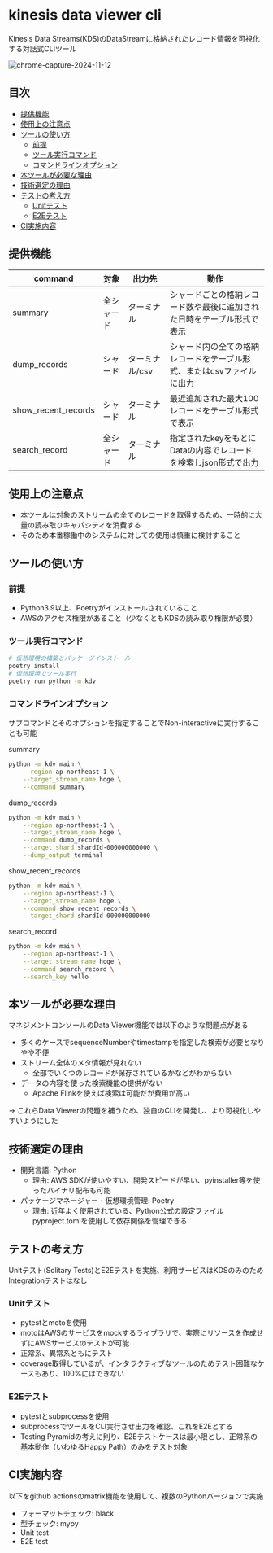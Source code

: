 # kinesis data viewer cli <!-- omit in toc -->

Kinesis Data Streams(KDS)のDataStreamに格納されたレコード情報を可視化する対話式CLIツール

![chrome-capture-2024-11-12](https://github.com/user-attachments/assets/259ea305-fd83-4df5-8a83-a9054c0c1280)

## 目次 <!-- omit in toc -->

- [提供機能](#提供機能)
- [使用上の注意点](#使用上の注意点)
- [ツールの使い方](#ツールの使い方)
  - [前提](#前提)
  - [ツール実行コマンド](#ツール実行コマンド)
  - [コマンドラインオプション](#コマンドラインオプション)
- [本ツールが必要な理由](#本ツールが必要な理由)
- [技術選定の理由](#技術選定の理由)
- [テストの考え方](#テストの考え方)
  - [Unitテスト](#unitテスト)
  - [E2Eテスト](#e2eテスト)
- [CI実施内容](#ci実施内容)


## 提供機能

| command | 対象 | 出力先 | 動作 |
| -- | -- | -- | -- |
| summary | 全シャード | ターミナル | シャードごとの格納レコード数や最後に追加された日時をテーブル形式で表示  |
| dump_records | シャード | ターミナル/csv | シャード内の全ての格納レコードをテーブル形式、またはcsvファイルに出力  |
| show_recent_records | シャード | ターミナル | 最近追加された最大100レコードをテーブル形式で表示  |
| search_record | 全シャード | ターミナル| 指定されたkeyをもとにDataの内容でレコードを検索しjson形式で出力  |

## 使用上の注意点

- 本ツールは対象のストリームの全てのレコードを取得するため、一時的に大量の読み取りキャパシティを消費する
- そのため本番稼働中のシステムに対しての使用は慎重に検討すること

## ツールの使い方

### 前提

- Python3.9以上、Poetryがインストールされていること
- AWSのアクセス権限があること（少なくともKDSの読み取り権限が必要）

### ツール実行コマンド

```bash
# 仮想環境の構築とパッケージインストール
poetry install
# 仮想環境でツール実行
poetry run python -m kdv
```
### コマンドラインオプション

サブコマンドとそのオプションを指定することでNon-interactiveに実行することも可能

summary

```bash
python -m kdv main \
    --region ap-northeast-1 \
    --target_stream_name hoge \
    --command summary
```

dump_records

```bash
python -m kdv main \
    --region ap-northeast-1 \
    --target_stream_name hoge \
    --command dump_records \
    --target_shard shardId-000000000000 \
    --dump_output terminal
```

show_recent_records

```bash
python -m kdv main \
    --region ap-northeast-1 \
    --target_stream_name hoge \
    --command show_recent_records \
    --target_shard shardId-000000000000
```

search_record

```bash
python -m kdv main \
    --region ap-northeast-1 \
    --target_stream_name hoge \
    --command search_record \
    --search_key hello
```

## 本ツールが必要な理由

マネジメントコンソールのData Viewer機能では以下のような問題点がある

- 多くのケースでsequenceNumberやtimestampを指定した検索が必要となりやや不便
- ストリーム全体のメタ情報が見れない
  - 全部でいくつのレコードが保存されているかなどがわからない
- データの内容を使った検索機能の提供がない
  - Apache Flinkを使えば検索は可能だが費用が高い

-> これらData Viewerの問題を補うため、独自のCLIを開発し、より可視化しやすいようにした

## 技術選定の理由

- 開発言語: Python
  - 理由: AWS SDKが使いやすい、開発スピードが早い、pyinstaller等を使ったバイナリ配布も可能
- パッケージマネージャー・仮想環境管理: Poetry
  - 理由: 近年よく使用されている、Python公式の設定ファイルpyproject.tomlを使用して依存関係を管理できる

## テストの考え方

Unitテスト(Solitary Tests)とE2Eテストを実施、利用サービスはKDSのみのためIntegrationテストはなし

### Unitテスト

- pytestとmotoを使用
- motoはAWSのサービスをmockするライブラリで、実際にリソースを作成せずにAWSサービスのテストが可能
- 正常系、異常系ともにテスト
- coverage取得しているが、インタラクティブなツールのためテスト困難なケースもあり、100%にはできない

### E2Eテスト

- pytestとsubprocessを使用
- subprocessでツールをCLI実行させ出力を確認、これをE2Eとする
- Testing Pyramidの考えに則り、E2Eテストケースは最小限とし、正常系の基本動作（いわゆるHappy Path）のみをテスト対象

## CI実施内容

以下をgithub actionsのmatrix機能を使用して、複数のPythonバージョンで実施

- フォーマットチェック: black
- 型チェック: mypy
- Unit test
- E2E test
